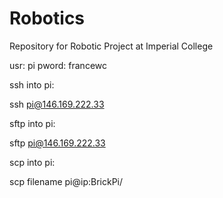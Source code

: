# Robotics
Repository for Robotic Project at Imperial College

usr: pi
pword: francewc

ssh into pi:

ssh pi@146.169.222.33

sftp into pi:

sftp pi@146.169.222.33

scp into pi:

scp filename pi@ip:BrickPi/
